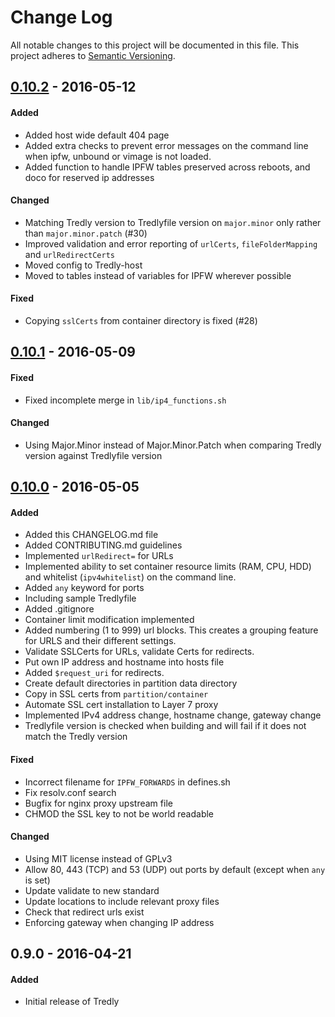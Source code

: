 # Change Log
All notable changes to this project will be documented in this file.
This project adheres to [Semantic Versioning](http://semver.org/).

## [0.10.2] - 2016-05-12
#### Added
- Added host wide default 404 page
- Added extra checks to prevent error messages on the command line when ipfw, unbound or vimage is not loaded.
- Added function to handle IPFW tables preserved across reboots, and doco for reserved ip addresses

#### Changed
- Matching Tredly version to Tredlyfile version on `major.minor` only rather than `major.minor.patch` (#30)
- Improved validation and error reporting of `urlCerts`, `fileFolderMapping` and `urlRedirectCerts`
- Moved config to Tredly-host
- Moved to tables instead of variables for IPFW wherever possible

#### Fixed
- Copying `sslCerts` from container directory is fixed (#28)

## [0.10.1] - 2016-05-09
#### Fixed
- Fixed incomplete merge in `lib/ip4_functions.sh`

#### Changed
- Using Major.Minor instead of Major.Minor.Patch when comparing Tredly version against Tredlyfile version

## [0.10.0] - 2016-05-05
#### Added
- Added this CHANGELOG.md file
- Added CONTRIBUTING.md guidelines
- Implemented `urlRedirect=` for URLs
- Implemented ability to set container resource limits (RAM, CPU, HDD) and whitelist (`ipv4whitelist`) on the command line.
- Added `any` keyword for ports
- Including sample Tredlyfile
- Added .gitignore
- Container limit modification implemented
- Added numbering (1 to 999) url blocks. This creates a grouping feature for URLS and their different settings.
- Validate SSLCerts for URLs, validate Certs for redirects.
- Put own IP address and hostname into hosts file
- Added `$request_uri` for redirects.
- Create default directories in partition data directory
- Copy in SSL certs from `partition/container`
- Automate SSL cert installation to Layer 7 proxy
- Implemented IPv4 address change, hostname change, gateway change
- Tredlyfile version is checked when building and will fail if it does not match the Tredly version

#### Fixed
- Incorrect filename for `IPFW_FORWARDS` in defines.sh
- Fix resolv.conf search
- Bugfix for nginx proxy upstream file
- CHMOD the SSL key to not be world readable

#### Changed
- Using MIT license instead of GPLv3
- Allow 80, 443 (TCP) and 53 (UDP) out ports by default (except when `any` is set)
- Update validate to new standard
- Update locations to include relevant proxy files
- Check that redirect urls exist
- Enforcing gateway when changing IP address

## 0.9.0 - 2016-04-21
#### Added
- Initial release of Tredly

[0.10.2]: https://github.com/tredly/tredly-build/compare/v0.10.1...v0.10.2
[0.10.1]: https://github.com/tredly/tredly-build/compare/v0.10.0...v0.10.1
[0.10.0]: https://github.com/tredly/tredly-build/compare/v0.9.0...v0.10.0
